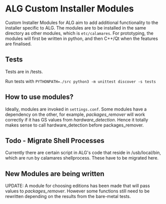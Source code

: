 # ALG Custom Installer Modules

Custom Installer Modules for ALG aim to add additional functionality to the installer specific to ALG. The modules are to be installed in the same directory as other modules, which is <code>etc/calamares</code>. For prototyping, the modules will first be written in python, and then C++/Qt when the features are finalised.


## Tests
Tests are in /tests.

Run tests with `PYTHONPATH=./src python3 -m unittest discover -s tests`

## How to use modules?

Ideally, modules are invoked in <code>settings.conf</code>. Some modules have a dependency on the other, for example, <i>packages_remover</i> will work correctly if it has GS values from <i>hardware_detection</i>. Hence it totally makes sense to call hardware_detection before packages_remover.

## Todo - Migrate Shell Processes

Currently there are certain script in ALG's code that reside in </code>/usb/local/bin</code>, which are run by calamares shellprocess. These have to be migrated here.

## New Modules are being written
UPDATE: A module for choosing editions has been made that will pass values to <i>packages_remover</i>. However some functions still need to be rewritten depending on the results from the bare-metal tests.
